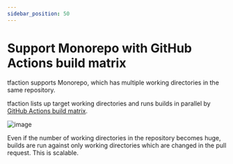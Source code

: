 ```yaml
---
sidebar_position: 50
---
```


# Support Monorepo with GitHub Actions build matrix

tfaction supports Monorepo, which has multiple working directories in the same repository.

tfaction lists up target working directories and runs builds in parallel by [GitHub Actions build matrix](https://docs.github.com/en/actions/using-workflows/advanced-workflow-features#using-a-build-matrix).

![image](https://user-images.githubusercontent.com/13323303/151699474-b6cf9927-a0d1-4eb7-85fd-19504432362c.png)

Even if the number of working directories in the repository becomes huge, builds are run against only working directories which are changed in the pull request.
This is scalable.
